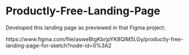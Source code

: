 # Productly-Free-Landing-Page
<p>Developed this landing page as previewed in that Figma project:</p>
https://www.figma.com/file/asweBtgKbrjpYK8QlM5LGy/productly-free-landing-page-for-sketch?node-id=0%3A2

